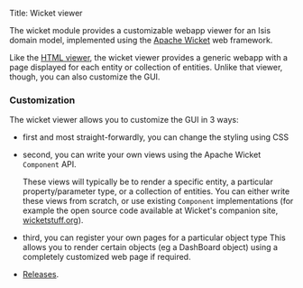 Title: Wicket viewer

The wicket module provides a customizable webapp viewer for an Isis domain model, implemented using the [Apache Wicket](http://wicket.apache.org) web framework.

Like the [HTML viewer](../html/about.html), the wicket viewer provides a generic webapp with a page displayed for each entity or collection of entities. Unlike that viewer, though, you can also customize the GUI.

### Customization

The wicket viewer allows you to customize the GUI in 3 ways:

* first and most straight-forwardly, you can change the styling using CSS

* second, you can write your own views using the Apache Wicket `Component` API.

  These views will typically be to render a specific entity, a particular property/parameter type, or a collection of entities. You can either write these views from scratch, or use existing `Component` implementations (for example the open source code available at Wicket's companion site, [wicketstuff.org](http://wicketstuff.org)).

* third, you can register your own pages for a particular object type
This allows you to render certain objects (eg a DashBoard object) using a completely customized web page if required.

- [Releases](release-notes/about.html).

